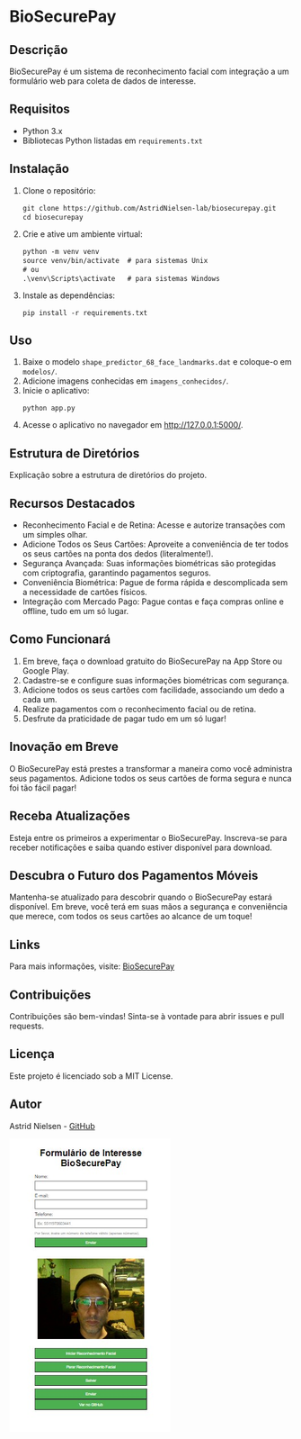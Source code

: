 # BioSecurePay

<h2>Descrição</h2>
<p>BioSecurePay é um sistema de reconhecimento facial com integração a um formulário web para coleta de dados de interesse.</p>

<h2>Requisitos</h2>
<ul>
  <li>Python 3.x</li>
  <li>Bibliotecas Python listadas em <code>requirements.txt</code></li>
</ul>

<h2>Instalação</h2>
<ol>
  <li>Clone o repositório:</li>
  <pre><code>git clone https://github.com/AstridNielsen-lab/biosecurepay.git
cd biosecurepay</code></pre>

  <li>Crie e ative um ambiente virtual:</li>
  <pre><code>python -m venv venv
source venv/bin/activate  # para sistemas Unix
# ou
.\venv\Scripts\activate   # para sistemas Windows</code></pre>

  <li>Instale as dependências:</li>
  <pre><code>pip install -r requirements.txt</code></pre>
</ol>

<h2>Uso</h2>
<ol>
  <li>Baixe o modelo <code>shape_predictor_68_face_landmarks.dat</code> e coloque-o em <code>modelos/</code>.</li>
  <li>Adicione imagens conhecidas em <code>imagens_conhecidos/</code>.</li>
  <li>Inicie o aplicativo:</li>
  <pre><code>python app.py</code></pre>
  <li>Acesse o aplicativo no navegador em <a href="http://127.0.0.1:5000/" target="_blank">http://127.0.0.1:5000/</a>.</li>
</ol>

<h2>Estrutura de Diretórios</h2>
<p>Explicação sobre a estrutura de diretórios do projeto.</p>

<h2>Recursos Destacados</h2>
<ul>
  <li>Reconhecimento Facial e de Retina: Acesse e autorize transações com um simples olhar.</li>
  <li>Adicione Todos os Seus Cartões: Aproveite a conveniência de ter todos os seus cartões na ponta dos dedos (literalmente!).</li>
  <li>Segurança Avançada: Suas informações biométricas são protegidas com criptografia, garantindo pagamentos seguros.</li>
  <li>Conveniência Biométrica: Pague de forma rápida e descomplicada sem a necessidade de cartões físicos.</li>
  <li>Integração com Mercado Pago: Pague contas e faça compras online e offline, tudo em um só lugar.</li>
</ul>

<h2>Como Funcionará</h2>
<ol>
  <li>Em breve, faça o download gratuito do BioSecurePay na App Store ou Google Play.</li>
  <li>Cadastre-se e configure suas informações biométricas com segurança.</li>
  <li>Adicione todos os seus cartões com facilidade, associando um dedo a cada um.</li>
  <li>Realize pagamentos com o reconhecimento facial ou de retina.</li>
  <li>Desfrute da praticidade de pagar tudo em um só lugar!</li>
</ol>

<h2>Inovação em Breve</h2>
<p>O BioSecurePay está prestes a transformar a maneira como você administra seus pagamentos. Adicione todos os seus cartões de forma segura e nunca foi tão fácil pagar!</p>

<h2>Receba Atualizações</h2>
<p>Esteja entre os primeiros a experimentar o BioSecurePay. Inscreva-se para receber notificações e saiba quando estiver disponível para download.</p>

<h2>Descubra o Futuro dos Pagamentos Móveis</h2>
<p>Mantenha-se atualizado para descobrir quando o BioSecurePay estará disponível. Em breve, você terá em suas mãos a segurança e conveniência que merece, com todos os seus cartões ao alcance de um toque!</p>

<h2>Links</h2>
<p>Para mais informações, visite: <a href="https://radiotatuapefm.wixsite.com/biosecurepay" target="_blank">BioSecurePay</a></p>

<h2>Contribuições</h2>
<p>Contribuições são bem-vindas! Sinta-se à vontade para abrir issues e pull requests.</p>

<h2>Licença</h2>
<p>Este projeto é licenciado sob a MIT License.</p>

<h2>Autor</h2>
<p>Astrid Nielsen - <a href="https://github.com/AstridNielsen-lab" target="_blank">GitHub</a></p>

![BioSecurePay App](https://raw.githubusercontent.com/AstridNielsen-lab/BioSecurePay.github.io/master/app.jpg)
